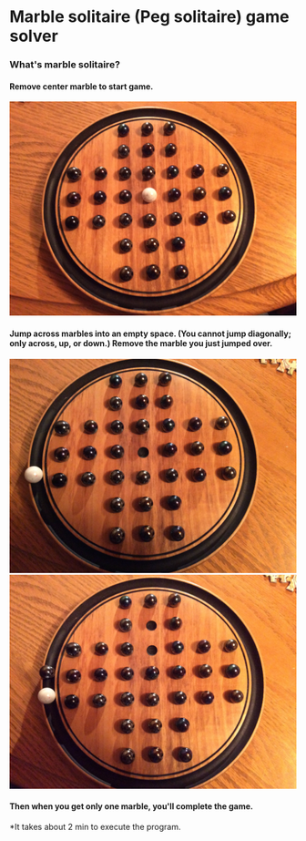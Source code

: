 # Marble solitaire (Peg solitaire) game solver

### What's marble solitaire?
#### Remove center marble to start game.
![alt tag](https://github.com/ikuto0608/marble_game_solver/blob/master/images/sample1.jpg)
#### Jump across marbles into an empty space. (You cannot jump diagonally; only across, up, or down.) Remove the marble you just jumped over.
![alt tag](https://github.com/ikuto0608/marble_game_solver/blob/master/images/sample2.jpg)
![alt tag](https://github.com/ikuto0608/marble_game_solver/blob/master/images/sample3.jpg)
#### Then when you get only one marble, you'll complete the game.

*It takes about 2 min to execute the program.
